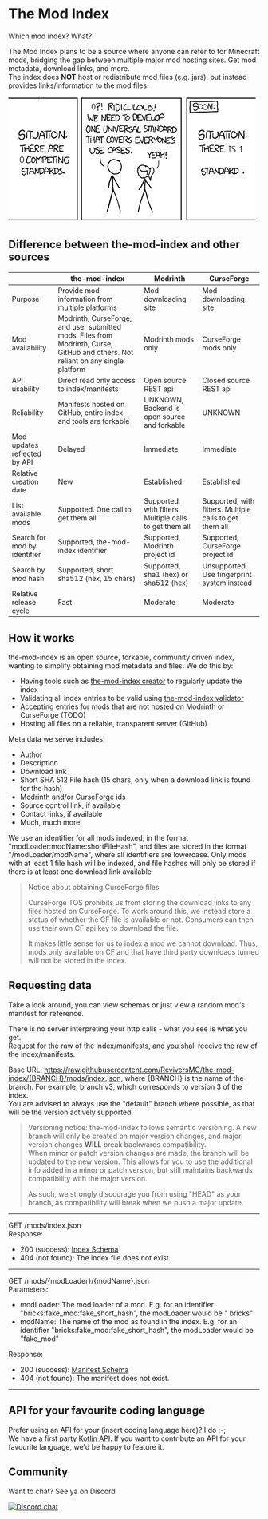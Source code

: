 # The Mod Index

Which mod index? What?

The Mod Index plans to be a source where anyone can refer to for Minecraft mods, bridging the gap between multiple major
mod hosting sites. Get mod metadata, download links, and more.  
The index does **NOT** host or redistribute mod files (e.g. jars), but instead provides links/information to the mod
files.

![Competing standards meme](./assets/competingStandards.png)

## Difference between the-mod-index and other sources

|                              | the-mod-index                                                                                                                    | Modrinth                                                | CurseForge                                              |
|------------------------------|----------------------------------------------------------------------------------------------------------------------------------|---------------------------------------------------------|---------------------------------------------------------|
| Purpose                      | Provide mod information from multiple platforms                                                                                  | Mod downloading site                                    | Mod downloading site                                    |
| Mod availability             | Modrinth, CurseForge, and user submitted mods. Files from Modrinth, Curse, GitHub and others. Not reliant on any single platform | Modrinth mods only                                      | CurseForge mods only                                    |
| API usability                | Direct read only access to index/manifests                                                                                       | Open source REST api                                    | Closed source REST api                                  |
| Reliability                  | Manifests hosted on GitHub, entire index and tools are forkable                                                                  | UNKNOWN, Backend is open source and forkable            | UNKNOWN                                                 |
| Mod updates reflected by API | Delayed                                                                                                                          | Immediate                                               | Immediate                                               |
| Relative creation date       | New                                                                                                                              | Established                                             | Established                                             |
| List available mods          | Supported. One call to get them all                                                                                              | Supported, with filters. Multiple calls to get them all | Supported, with filters. Multiple calls to get them all |
| Search for mod by identifier | Supported, the-mod-index identifier                                                                                              | Supported, Modrinth project id                          | Supported, CurseForge project id                        |
| Search by mod hash           | Supported, short sha512 (hex, 15 chars)                                                                                          | Supported, sha1 (hex) or sha512 (hex)                   | Unsupported. Use fingerprint system instead             |
| Relative release cycle       | Fast                                                                                                                             | Moderate                                                | Moderate                                                |

## How it works

the-mod-index is an open source, forkable, community driven index, wanting to simplify obtaining mod metadata and files.
We do this by:

- Having tools such as [the-mod-index creator](https://github.com/reviversmc/the-mod-index-creator) to regularly update
  the index
- Validating all index entries to be valid
  using [the-mod-index validator](https://github.com/reviversmc/the-mod-index-validation)
- Accepting entries for mods that are not hosted on Modrinth or CurseForge (TODO)
- Hosting all files on a reliable, transparent server (GitHub)

Meta data we serve includes:

- Author
- Description
- Download link
- Short SHA 512 File hash (15 chars, only when a download link is found for the hash)
- Modrinth and/or CurseForge ids
- Source control link, if available
- Contact links, if available
- Much, much more!

We use an identifier for all mods indexed, in the format "modLoader:modName:shortFileHash", and files are stored in the
format "/modLoader/modName", where all identifiers are lowercase.
Only mods with at least 1 file hash will be indexed, and file hashes will only be stored if there is at least one
download link available

> Notice about obtaining CurseForge files
>
> CurseForge TOS prohibits us from storing the download links to any files hosted on CurseForge. To work around this, we
> instead store a status of whether the CF file is available or not. Consumers can then use their own CF api key to
> download the file.
> 
> It makes little sense for us to index a mod we cannot download. Thus, mods only available on CF and that have third
> party downloads turned will not be stored in the index.

## Requesting data

Take a look around, you can view schemas or just view a random mod's manifest for reference.

There is no server interpreting your http calls - what you see is what you get.  
Request for the raw of the index/manifests, and you shall receive the raw of the index/manifests.

Base URL: https://raw.githubusercontent.com/ReviversMC/the-mod-index/{BRANCH}/mods/index.json, where {BRANCH} is the
name of the branch. For example, branch v3, which corresponds to version 3 of the index.  
You are advised to always use the "default" branch where possible, as that will be the version actively supported.

> Versioning notice: the-mod-index follows semantic versioning. A new branch will only be created on major version
> changes, and major version changes **WILL** break backwards compatibility.  
> When minor or patch version changes are made, the branch will be updated to the new version. This allows for you to
> use the additional info added in a minor or patch version, but still maintains backwards compatibility with the major
> version.
>
> As such, we strongly discourage you from using "HEAD" as your branch, as compatibility will break when we push a major
> update.
---
GET /mods/index.json   
Response:

- 200 (success): [Index Schema](/schema/indexSchema.json)
- 404 (not found): The index file does not exist.

---
GET /mods/{modLoader}/{modName}.json  
Parameters:

- modLoader: The mod loader of a mod. E.g. for an identifier "bricks:fake_mod:fake_short_hash", the modLoader would be "
  bricks"
- modName: The name of the mod as found in the index. E.g. for an identifier "bricks:fake_mod:fake_short_hash", the
  modLoader
  would be "fake_mod"

Response:

- 200 (success): [Manifest Schema](/schema/manifestSchema.json)
- 404 (not found): The manifest does not exist.

---

## API for your favourite coding language

Prefer using an API for your (insert coding language here)? I do ;-;  
We have a first party [Kotlin API](https://github.com/reviversmc/the-mod-index-api). If you want to contribute an API
for your favourite language, we'd be happy to feature it.

## Community

Want to chat? See ya on Discord

[![Discord chat](https://img.shields.io/badge/chat%20on-discord-7289DA?logo=discord&logoColor=white)](https://discord.gg/6bTGYFppfz)